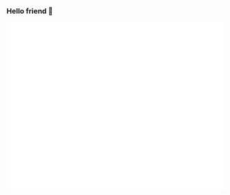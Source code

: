 ### Hello friend 👋
<!---
- 👨🏻‍💻 I'm currently working as a **Software Developer**
- 🔭 I’m currently working on **Company Projects**
- 🌱 I’m currently learning **Web Security**
- 👯 I’m looking to collaborate on **exciting security projects**
- 🤔 I’m looking for help with **Cloud Security IAM**
- 💬 Ask me about **PC vs. Mac**
- 📫 How to reach me: **LinkedIn**
- 😄 Pronouns: **He/Him/His**
- ⚡ Fun fact: 
--->

![Metrics](/github-metrics.svg)
